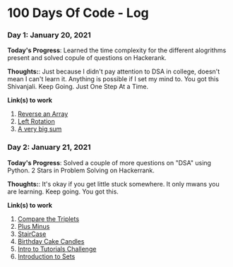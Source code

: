 # 100 Days Of Code - Log

### Day 1: January 20, 2021

**Today's Progress**: Learned the time complexity for the different alogrithms present and solved copule of questions on Hackerank.

**Thoughts:**: Just because I didn't pay attention to DSA in college, doesn't mean I can't learn it. Anything is possible if I set my mind to. You got this Shivanjali. Keep Going. Just One Step At a Time. 

**Link(s) to work**
1. [Reverse an Array](https://www.hackerrank.com/challenges/arrays-ds/problem)
2. [Left Rotation](https://www.hackerrank.com/challenges/array-left-rotation/problem)
3. [A very big sum](https://www.hackerrank.com/challenges/a-very-big-sum/problem)

### Day 2: January 21, 2021

**Today's Progress**: Solved a couple of more questions on "DSA" using Python. 2 Stars in Problem Solving on Hackerrank. 

**Thoughts:**: It's okay if you get little stuck somewhere. It only mwans you are learning. Keep going. You got this. 

**Link(s) to work**
1. [Compare the Triplets](https://www.hackerrank.com/challenges/compare-the-triplets/problem)
2. [Plus Minus](https://www.hackerrank.com/challenges/plus-minus/problem)
3. [StairCase](https://www.hackerrank.com/challenges/staircase/problem)
4. [Birthday Cake Candles](https://www.hackerrank.com/challenges/birthday-cake-candles/problem)
5. [Intro to Tutorials Challenge](https://www.hackerrank.com/challenges/tutorial-intro/problem)
6. [Introduction to Sets](https://www.hackerrank.com/challenges/py-introduction-to-sets/problem)